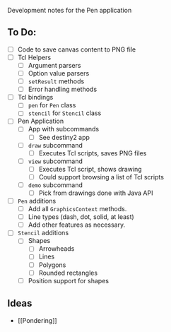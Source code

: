 
Development notes for the Pen application

## To Do:

- [ ] Code to save canvas content to PNG file
- [ ] Tcl Helpers
    - [ ] Argument parsers
    - [ ] Option value parsers
    - [ ] `setResult` methods
    - [ ] Error handling methods
- [ ] Tcl bindings
    - [ ] `pen` for `Pen` class 
    - [ ] `stencil` for `Stencil` class
- [ ] Pen Application
    - [ ] App with subcommands
        - [ ] See destiny2 app
    - [ ] `draw` subcommand
        - [ ] Executes Tcl scripts, saves PNG files
    - [ ] `view` subcommand
        - [ ] Executes Tcl script, shows drawing
        - [ ] Could support browsing a list of Tcl scripts
    - [ ] `demo` subcommand
        - [ ] Pick from drawings done with Java API
- [ ] `Pen` additions
    - [ ] Add all `GraphicsContext` methods.
    - [ ] Line types (dash, dot, solid, at least)
    - [ ] Add other features as necessary.
- [ ] `Stencil` additions
    - [ ] Shapes
        - [ ] Arrowheads
        - [ ] Lines
        - [ ] Polygons
        - [ ] Rounded rectangles
    - [ ] Position support for shapes

## Ideas

- [[Pondering]]

